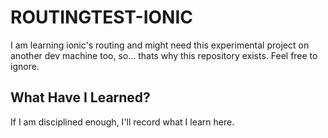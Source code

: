 # ROUTINGTEST-IONIC

I am learning ionic's routing and might need this experimental project on another dev machine too, so... thats why this repository exists. Feel free to ignore.

## What Have I Learned?

If I am disciplined enough, I'll record what I learn here.